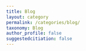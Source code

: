 ```yaml
---
title: Blog
layout: category
permalink: /categories/blog/
taxonomy: Blog
author_profile: false
suggestedcitiation: false
---
```

